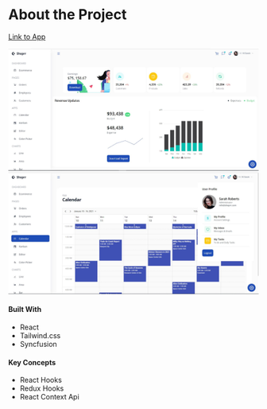 # About the Project

<a href="https://react-synfusion-adminboard.netlify.app/" target="_blank">Link to App</a>

![Icon](src/data/img1.JPG)
![Icon](src/data/img2.JPG)


#### Built With
- React 
- Tailwind.css 
- Syncfusion

#### Key Concepts
- React Hooks
- Redux Hooks
- React Context Api


